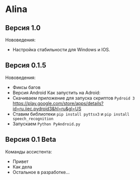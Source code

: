 # Alina
## Версия 1.0
Нововедения:
- Настройка стабильности для Windows и IOS.
## Версия 0.1.5
Нововедения:
- Фиксы багов
- Версия Android
Как запустить на Adroid:
- Скачиваем приложение для запуска скриптов `Pydroid 3` https://play.google.com/store/apps/details?id=ru.iiec.pydroid3&hl=ru&gl=US
- Ставим библиотеки `pip install pyttsx3` и `pip install speech_recognition`
- Запускаем `Python PyAndroid.py`
## Версия 0.1 Beta
Команды ассистента:
- Привет
- Как дела
- Остальное в разработке...

